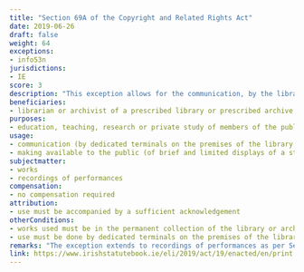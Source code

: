 ```yaml
---
title: "Section 69A of the Copyright and Related Rights Act"
date: 2019-06-26 
draft: false
weight: 64
exceptions:
- info53n
jurisdictions:
- IE
score: 3
description: "This exception allows for the communication, by the librarian or archivist of a prescribed library or prescribed archive, to members of the public of copies of works in the permanent collection of the library or archive, by dedicated terminals on the premises of the library or archive. Such use constitutes fair dealing when it is i) undertaken for the sole purpose of education, teaching, research or private study, and ii) accompanied by a sufficient acknowledgement. The same applies to the brief and limited display of a copy of a work where such purpose is neither directly nor indirectly commercial." 
beneficiaries:
- librarian or archivist of a prescribed library or prescribed archive
purposes: 
- education, teaching, research or private study of members of the public
usage:
- communication (by dedicated terminals on the premises of the library or archive)
- making available to the public (of brief and limited displays of a still image or very short clip from a recording)
subjectmatter:
- works
- recordings of performances
compensation:
- no compensation required
attribution: 
- use must be accompanied by a sufficient acknowledgement
otherConditions: 
- works used must be in the permanent collection of the library or archive
- use must be done by dedicated terminals on the premises of the library or archive
remarks: "The exception extends to recordings of performances as per Section 235A, including 'the brief and limited display of a still image or very short clip from a recording', also 'by the librarian or archivist of the first-mentioned library or archive, by another person acting under the authority of that librarian or archivist' and 'during a public lecture given in that library or another prescribed library or in that archive or another prescribed archive' or 'by the librarian or archivist of the first-mentioned library or archive or by another person acting under the authority of that librarian or archivist'. Section 235A also allows for the communication of the display referred hereto through the Internet or otherwise."
link: https://www.irishstatutebook.ie/eli/2019/act/19/enacted/en/print
---
```

